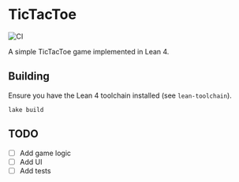 # TicTacToe

![CI](https://github.com/alok/TicTacToe/actions/workflows/ci.yml/badge.svg)

A simple TicTacToe game implemented in Lean 4.

## Building

Ensure you have the Lean 4 toolchain installed (see `lean-toolchain`).

```
lake build
```

## TODO

- [ ] Add game logic
- [ ] Add UI
- [ ] Add tests